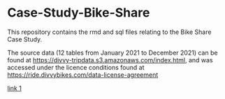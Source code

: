 # Case-Study-Bike-Share

This repository contains the rmd and sql files relating to the Bike Share Case Study.

The source data (12 tables from January 2021 to December 2021) can be found at https://divvy-tripdata.s3.amazonaws.com/index.html, and was accessed under the licence conditions found at https://ride.divvybikes.com/data-license-agreement

[link 1](https://github.com/Kgothatso-K/Case-Study-Bike-Share/Number%20Of%20Rides%20Per%20Start%20Day.html)

